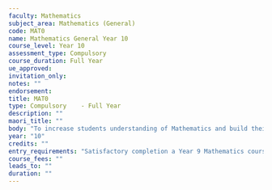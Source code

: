 ```yaml
---
faculty: Mathematics
subject_area: Mathematics (General)
code: MAT0
name: Mathematics General Year 10
course_level: Year 10
assessment_type: Compulsory
course_duration: Full Year
ue_approved: 
invitation_only: 
notes: ""
endorsement: 
title: MAT0
type: Compulsory	- Full Year
description: ""
maori_title: ""
body: "To increase students understanding of Mathematics and build their confidence in using Mathematics to solve practical problems."
year: "10"
credits: ""
entry_requirements: "Satisfactory completion a Year 9 Mathematics course."
course_fees: ""
leads_to: ""
duration: ""
---
```

